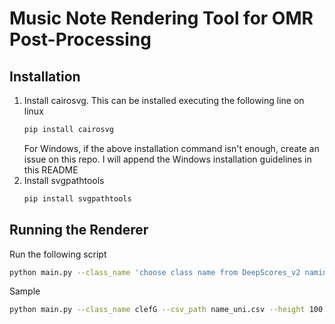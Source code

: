 # Music Note Rendering Tool for OMR Post-Processing

## Installation
1.  Install cairosvg. This can be installed executing the following line on linux
    ```bash
    pip install cairosvg
    ```
    For Windows, if the above installation command isn't enough, create an issue on this repo. I will append the Windows installation guidelines in this README
2. Install svgpathtools
    ```bash
    pip install svgpathtools
    ```
 ## Running the Renderer
 
Run the following script

```bash
python main.py --class_name 'choose class name from DeepScores_v2 naming schema' --csv_path 'path where name_uni.csv is located' --height 'target height of rendered image' --width 'target width of rendered image' --svg_path 'path where Bravura.svg is located'
```

Sample
```bash
python main.py --class_name clefG --csv_path name_uni.csv --height 100 --width 100 --svg_path Bravura.svg
```

